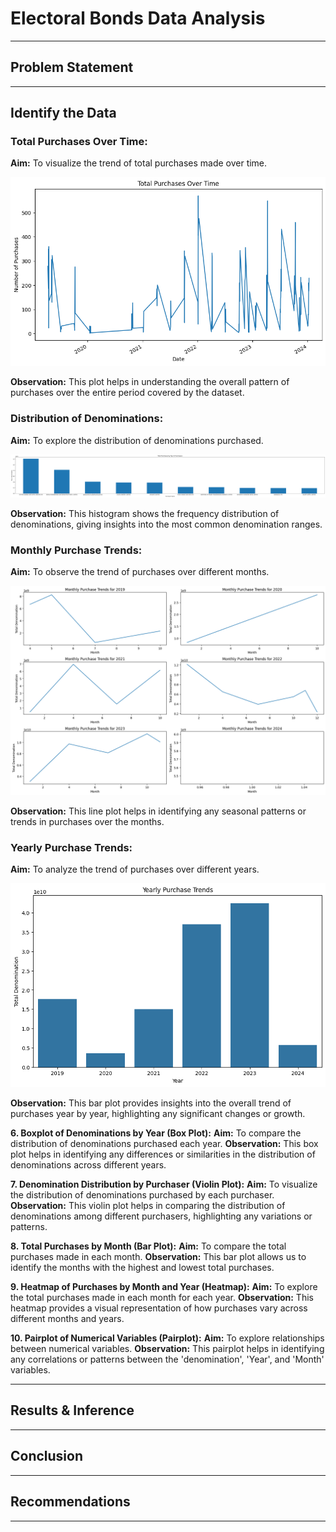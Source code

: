 # Electoral Bonds Data Analysis
-----

## Problem Statement



-----

## Identify the Data

### Total Purchases Over Time:

**Aim:** To visualize the trend of total purchases made over time.

![Total Purchases Over Time](image.png)

**Observation:** This plot helps in understanding the overall pattern of purchases over the entire period covered by the dataset.

### Distribution of Denominations:

**Aim:** To explore the distribution of denominations purchased.

![Distribution of Denominations](image-1.png)

**Observation:** This histogram shows the frequency distribution of denominations, giving insights into the most common denomination ranges.

### Monthly Purchase Trends:

**Aim:** To observe the trend of purchases over different months.

![Monthly Purchase Trends](image-2.png)

**Observation:** This line plot helps in identifying any seasonal patterns or trends in purchases over the months.

### Yearly Purchase Trends:

**Aim:** To analyze the trend of purchases over different years.

![Yearly Purchase Trends](image-3.png)

**Observation:** This bar plot provides insights into the overall trend of purchases year by year, highlighting any significant changes or growth.

**6. Boxplot of Denominations by Year (Box Plot):**
   **Aim:** To compare the distribution of denominations purchased each year.
   **Observation:** This box plot helps in identifying any differences or similarities in the distribution of denominations across different years.

**7. Denomination Distribution by Purchaser (Violin Plot):**
   **Aim:** To visualize the distribution of denominations purchased by each purchaser.
   **Observation:** This violin plot helps in comparing the distribution of denominations among different purchasers, highlighting any variations or patterns.

**8. Total Purchases by Month (Bar Plot):**
   **Aim:** To compare the total purchases made in each month.
   **Observation:** This bar plot allows us to identify the months with the highest and lowest total purchases.

**9. Heatmap of Purchases by Month and Year (Heatmap):**
   **Aim:** To explore the total purchases made in each month for each year.
   **Observation:** This heatmap provides a visual representation of how purchases vary across different months and years.

**10. Pairplot of Numerical Variables (Pairplot):**
    **Aim:** To explore relationships between numerical variables.
    **Observation:** This pairplot helps in identifying any correlations or patterns between the 'denomination', 'Year', and 'Month' variables.

-----

## Results & Inference



-----

## Conclusion



-----

## Recommendations



-----